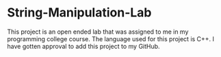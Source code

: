 # String-Manipulation-Lab
This project is an open ended lab that was assigned to me in my programming college course. The language used for this project is C++. I have gotten approval to add this project to my GitHub.
